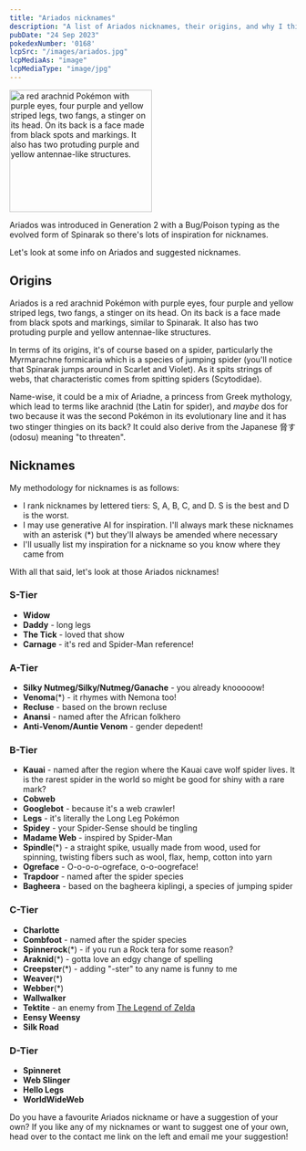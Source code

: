 ```yaml
---
title: "Ariados nicknames"
description: "A list of Ariados nicknames, their origins, and why I think they're cool."
pubDate: "24 Sep 2023"
pokedexNumber: '0168'
lcpSrc: "/images/ariados.jpg"
lcpMediaAs: "image"
lcpMediaType: "image/jpg"
---
```


<div class="img-center"><img src="/images/ariados.jpg" width="250px" height="214px" alt="a red arachnid Pokémon with purple eyes, four purple and yellow striped legs, two fangs, a stinger on its head. On its back is a face made from black spots and markings. It also has two protuding purple and yellow antennae-like structures."></div>

Ariados was introduced in Generation 2 with a Bug/Poison typing as the evolved form of Spinarak so there's lots of inspiration for nicknames.

Let's look at some info on Ariados and suggested nicknames.

## Origins

Ariados is a red arachnid Pokémon with purple eyes, four purple and yellow striped legs, two fangs, a stinger on its head. On its back is a face made from black spots and markings, similar to Spinarak. It also has two protuding purple and yellow antennae-like structures.

In terms of its origins, it's of course based on a spider, particularly the Myrmarachne formicaria which is a species of jumping spider (you'll notice that Spinarak jumps around in Scarlet and Violet). As it spits strings of webs, that characteristic comes from spitting spiders (Scytodidae).

Name-wise, it could be a mix of Ariadne, a princess from Greek mythology, which lead to terms like arachnid (the Latin for spider), and _maybe_ dos for two because it was the second Pokémon in its evolutionary line and it has two stinger thingies on its back? It could also derive from the Japanese <span lang="ja">脅す</span> (odosu) meaning "to threaten".

## Nicknames

My methodology for nicknames is as follows:

* I rank nicknames by lettered tiers: S, A, B, C, and D. S is the best and D is the worst.
* I may use generative AI for inspiration. I'll always mark these nicknames with an asterisk (\*) but they'll always be amended where necessary
* I'll usually list my inspiration for a nickname so you know where they came from

With all that said, let's look at those Ariados nicknames!

### S-Tier

* **Widow**
* **Daddy** - long legs
* **The Tick** - loved that show
* **Carnage** - it's red and Spider-Man reference!

### A-Tier

* **Silky Nutmeg/Silky/Nutmeg/Ganache** - you already knooooow!
* **Venoma**(\*) - it rhymes with Nemona too!
* **Recluse** - based on the brown recluse
* **Anansi** - named after the African folkhero
* **Anti-Venom/Auntie Venom** - gender depedent!

### B-Tier

* **Kauai** - named after the region where the Kauai cave wolf spider lives. It is the rarest spider in the world so might be good for shiny with a rare mark?
* **Cobweb**
* **Googlebot** - because it's a web crawler!
* **Legs** - it's literally the Long Leg Pokémon
* **Spidey** - your Spider-Sense should be tingling
* **Madame Web** - inspired by Spider-Man
* **Spindle**(\*) - a straight spike, usually made from wood, used for spinning, twisting fibers such as wool, flax, hemp, cotton into yarn
* **Ogreface** - O-o-o-o-ogreface, o-o-oogreface!
* **Trapdoor** - named after the spider species
* **Bagheera** - based on the bagheera kiplingi, a species of jumping spider

### C-Tier

* **Charlotte**
* **Combfoot** - named after the spider species
* **Spinnerock**(\*) - if you run a Rock tera for some reason?
* **Araknid**(\*) - gotta love an edgy change of spelling
* **Creepster**(\*) - adding "-ster" to any name is funny to me
* **Weaver**(\*)
* **Webber**(\*)
* **Wallwalker**
* **Tektite** - an enemy from [The Legend of Zelda](/nicknames/themes/legend-of-zelda)
* **Eensy Weensy**
* **Silk Road**

### D-Tier

* **Spinneret**
* **Web Slinger**
* **Hello Legs**
* **WorldWideWeb**

Do you have a favourite Ariados nickname or have a suggestion of your own? If you like any of my nicknames or want to suggest one of your own, head over to the contact me link on the left and email me your suggestion!